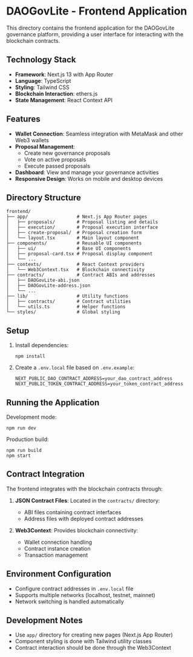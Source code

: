 # DAOGovLite - Frontend Application

This directory contains the frontend application for the DAOGovLite governance platform, providing a user interface for interacting with the blockchain contracts.

## Technology Stack

- **Framework**: Next.js 13 with App Router
- **Language**: TypeScript
- **Styling**: Tailwind CSS
- **Blockchain Interaction**: ethers.js
- **State Management**: React Context API

## Features

- **Wallet Connection**: Seamless integration with MetaMask and other Web3 wallets
- **Proposal Management**:
  - Create new governance proposals
  - Vote on active proposals
  - Execute passed proposals
- **Dashboard**: View and manage your governance activities
- **Responsive Design**: Works on mobile and desktop devices

## Directory Structure

```
frontend/
├── app/                  # Next.js App Router pages
│   ├── proposals/        # Proposal listing and details
│   ├── execution/        # Proposal execution interface
│   ├── create-proposal/  # Proposal creation form
│   └── layout.tsx        # Main layout component
├── components/           # Reusable UI components
│   ├── ui/               # Base UI components
│   ├── proposal-card.tsx # Proposal display component
│   └── ...
├── contexts/             # React Context providers
│   └── Web3Context.tsx   # Blockchain connectivity
├── contracts/            # Contract ABIs and addresses
│   ├── DAOGovLite-abi.json
│   ├── DAOGovLite-address.json
│   └── ...
├── lib/                  # Utility functions
│   ├── contracts/        # Contract utilities
│   └── utils.ts          # Helper functions
└── styles/               # Global styling
```

## Setup

1. Install dependencies:
   ```
   npm install
   ```

2. Create a `.env.local` file based on `.env.example`:
   ```
   NEXT_PUBLIC_DAO_CONTRACT_ADDRESS=your_dao_contract_address
   NEXT_PUBLIC_TOKEN_CONTRACT_ADDRESS=your_token_contract_address
   ```

## Running the Application

Development mode:
```
npm run dev
```

Production build:
```
npm run build
npm start
```

## Contract Integration

The frontend integrates with the blockchain contracts through:

1. **JSON Contract Files**: Located in the `contracts/` directory:
   - ABI files containing contract interfaces
   - Address files with deployed contract addresses

2. **Web3Context**: Provides blockchain connectivity:
   - Wallet connection handling
   - Contract instance creation
   - Transaction management

## Environment Configuration

- Configure contract addresses in `.env.local` file
- Supports multiple networks (localhost, testnet, mainnet)
- Network switching is handled automatically

## Development Notes

- Use `app/` directory for creating new pages (Next.js App Router)
- Component styling is done with Tailwind utility classes
- Contract interaction should be done through the Web3Context 